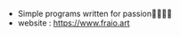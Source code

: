 - Simple programs written for passion👨‍🎨👨‍💻
- website : https://www.fraio.art
<!---
Fraiolefano/Fraiolefano is a ✨ special ✨ repository because its `README.md` (this file) appears on your GitHub profile.
You can click the Preview link to take a look at your changes.
--->
